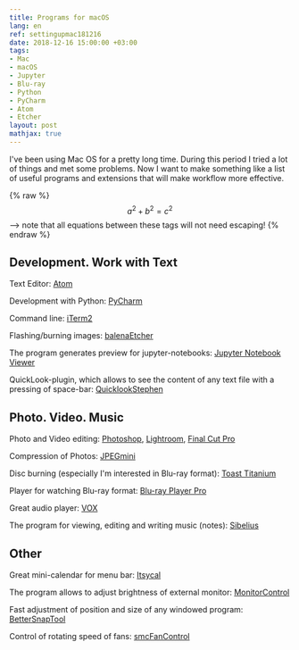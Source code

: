 ```yaml
---
title: Programs for macOS
lang: en
ref: settingupmac181216
date: 2018-12-16 15:00:00 +03:00
tags:
- Mac
- macOS
- Jupyter
- Blu-ray
- Python
- PyCharm
- Atom
- Etcher
layout: post
mathjax: true
---
```


I've been using Mac OS for a pretty long time. During this period I tried a lot of things and met some problems. Now I want to make something like a list of useful programs and extensions that will make workflow more effective.

{% raw %}
  $$a^2 + b^2 = c^2$$ --> note that all equations between these tags will not need escaping! 
 {% endraw %}

## Development. Work with Text

Text Editor: [Atom](https://atom.io)

Development with Python: [PyCharm](https://www.jetbrains.com/pycharm/)

Command line: [iTerm2](https://www.iterm2.com)

Flashing/burning images: [balenaEtcher](https://www.balena.io/etcher/)

The program generates preview for jupyter-notebooks: [Jupyter Notebook Viewer](https://github.com/tuxu/nbviewer-app)

QuickLook-plugin, which allows to see the content of any text file with a pressing of space-bar: [QuicklookStephen](https://github.com/whomwah/qlstephen)

## Photo. Video. Music

Photo and Video editing: [Photoshop](http://adobe.com/photoshop), [Lightroom](http://adobe.com/lightroom), [Final Cut Pro](https://www.apple.com/final-cut-pro/)

Compression of Photos: [JPEGmini](https://www.jpegmini.com)

Disc burning (especially I'm interested in Blu-ray format): [Toast Titanium](https://www.roxio.com/en/products/toast/titanium/)

Player for watching Blu-ray format: [Blu-ray Player Pro](https://www.macblurayplayer.com/macgo-mac-bluray-menu-player-pro.htm)

Great audio player: [VOX](https://vox.rocks)

The program for viewing, editing and writing music (notes): [Sibelius](https://www.avid.com/sibelius)

## Other

Great mini-calendar for menu bar: [Itsycal](https://www.mowglii.com/itsycal/)

The program allows to adjust brightness of external monitor: [MonitorControl](https://github.com/the0neyouseek/MonitorControl)

Fast adjustment of position and size of any windowed program: [BetterSnapTool](https://folivora.ai/bettersnaptool/)

Control of rotating speed of fans: [smcFanControl](https://github.com/hholtmann/smcFanControl)

